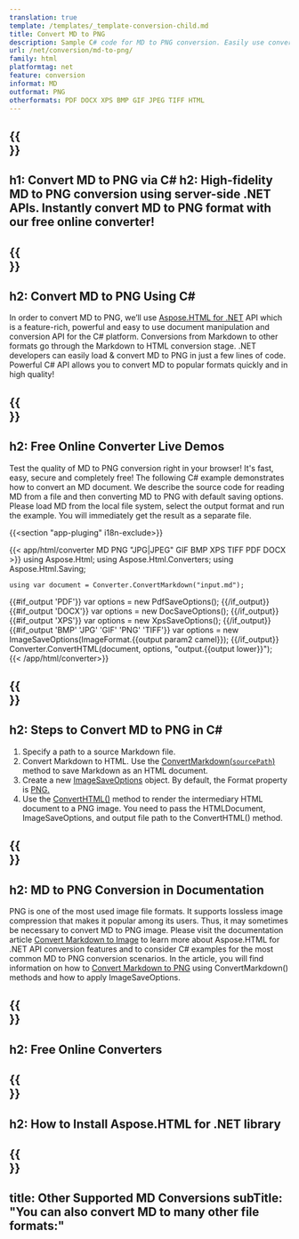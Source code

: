 ```yaml
---
translation: true
template: /templates/_template-conversion-child.md
title: Convert MD to PNG
description: Sample C# code for MD to PNG conversion. Easily use converter API within ASP.NET or any .NET application. Try online MD to PNG Converter for free!
url: /net/conversion/md-to-png/
family: html
platformtag: net
feature: conversion
informat: MD
outformat: PNG
otherformats: PDF DOCX XPS BMP GIF JPEG TIFF HTML
---
```


{{<section banner>}}
---
h1: Convert MD to PNG via C#
h2: High-fidelity MD to PNG conversion using server-side .NET APIs. Instantly convert MD to PNG format with our free online converter!
---

{{<section overview>}}
---
h2: Convert MD to PNG Using C#
---

In order to convert MD to PNG, we’ll use [Aspose.HTML for .NET](https://products.aspose.com/html/{{lang.url-fragment}}net/) API which is a feature-rich, powerful and easy to use document manipulation and conversion API for the C# platform. Conversions from Markdown to other formats go through the Markdown to HTML conversion stage. .NET developers can easily load & convert MD to PNG in just a few lines of code. Powerful C# API allows you to convert MD to popular formats quickly and in high quality!

{{<section demos>}}
---
h2: Free Online Converter Live Demos
---

Test the quality of MD to PNG conversion right in your browser! It's fast, easy, secure and completely free! The following C# example demonstrates how to convert an MD document. We describe the source code for reading MD from a file and then converting MD to PNG with default saving options. Please load MD from the local file system, select the output format and run the example. You will immediately get the result as a separate file.

{{<section "app-pluging" i18n-exclude>}}

{{< app/html/converter MD PNG "JPG|JPEG" GIF BMP XPS TIFF PDF DOCX >}}
using Aspose.Html;
using Aspose.Html.Converters;
using Aspose.Html.Saving;

    using var document = Converter.ConvertMarkdown("input.md");
{{#if_output 'PDF'}}
    var options = new PdfSaveOptions();
{{/if_output}}
{{#if_output 'DOCX'}}
    var options = new DocSaveOptions();
{{/if_output}}
{{#if_output 'XPS'}}
    var options = new XpsSaveOptions();
{{/if_output}}
{{#if_output 'BMP' 'JPG' 'GIF' 'PNG' 'TIFF'}}
    var options = new ImageSaveOptions(ImageFormat.{{output param2 camel}});
{{/if_output}}
    Converter.ConvertHTML(document, options, "output.{{output lower}}");   
{{< /app/html/converter>}}


{{<section steps>}}
---
h2: Steps to Convert MD to PNG in C#
---

1.  Specify a path to a source Markdown file.
1.  Convert Markdown to HTML. Use the [ConvertMarkdown(`sourcePath`)](https://reference.aspose.com/html/net/aspose.html.converters/converter/convertmarkdown/#convertmarkdown_4) method to save Markdown as an HTML document.
1.  Create a new [ImageSaveOptions](https://reference.aspose.com/html/net/aspose.html.saving/imagesaveoptions/) object. By default, the Format property is [PNG.](https://reference.aspose.com/html/net/aspose.html.rendering.image/imageformat/)
1.  Use the [ConvertHTML()](https://reference.aspose.com/html/net/aspose.html.converters/converter/converthtml/) method to render the intermediary HTML document to a PNG image. You need to pass the HTMLDocument, ImageSaveOptions, and output file path to the ConvertHTML() method.

{{<section documentation>}}
---
h2: MD to PNG Conversion in Documentation
---

PNG is one of the most used image file formats. It supports lossless image compression that makes it popular among its users. Thus, it may sometimes be necessary to convert MD to PNG image. Please visit the documentation article [Convert Markdown to Image](https://docs.aspose.com/html/net/converting-between-formats/markdown-to-image/) to learn more about Aspose.HTML for .NET API conversion features and to consider C# examples for the most common MD to PNG conversion scenarios. In the article, you will find information on how to <a href="https://docs.aspose.com/html/net/converting-between-formats/markdown-to-image/#convert-markdown-to-png" target="_blank">Convert Markdown to PNG</a> using ConvertMarkdown() methods and how to apply ImageSaveOptions.

{{<section online-converters>}}
---
h2: Free Online Converters
---

{{<section get-started>}}
---
h2: How to Install Aspose.HTML for .NET library
---

{{<section other-conversions>}}
---
title: Other Supported MD Conversions
subTitle: "You can also convert MD to many other file formats:"
---